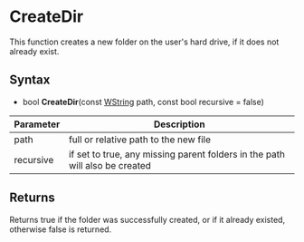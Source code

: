 # CreateDir

This function creates a new folder on the user's hard drive, if it does not already exist.

## Syntax
- bool **CreateDir**(const [WString](WString.md) path, const bool recursive = false)

| Parameter | Description |
|---|---|
| path | full or relative path to the new file |
| recursive | if set to true, any missing parent folders in the path will also be created |

## Returns

Returns true if the folder was successfully created, or if it already existed, otherwise false is returned.
